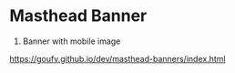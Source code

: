 # Masthead Banner


1. Banner with mobile image

https://goufv.github.io/dev/masthead-banners/index.html

